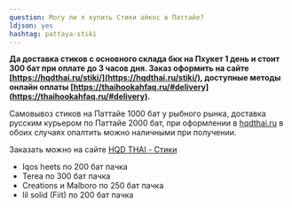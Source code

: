 ```yaml
---
question: Могу ли я купить Стики айкос в Паттайе?
ldjson: yes 
hashtag: pattaya-stiki
---
```


**Да доставка стиков  с основного склада бкк на Пхукет 1 день и стоит 300 бат при оплате до 3 часов дня. Заказ оформить на сайте [https://hqdthai.ru/stiki/](https://hqdthai.ru/stiki/), доступные методы онлайн оплаты [https://thaihookahfaq.ru/#delivery](https://thaihookahfaq.ru/#delivery).**


Самовывоз стиков на Паттайе 1000 бат у рыбного рынка, доставка русским курьером по Паттайе 2000 бат, при оформлении в  [hqdthai.ru](http://hqdthai.ru) в обоих случаях опалтить можно наличными при получении.


Заказать можно на сайте [HQD THAI - Стики](https://hqdthai.ru/stiki/iqosstiki/)

* Iqos heets по 200 бат пачка 
* Terea по 300 бат пачка
* Creations и Malboro по 250 бат пачка 
* lil solid (Fiit) по 200 бат пачка 


